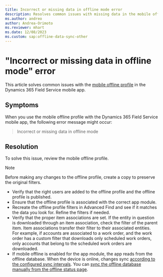 ```yaml
---
title: Incorrect or missing data in offline mode error
description: Resolves common issues with missing data in the mobile offline profile in the Dynamics 365 Field Service mobile app.
ms.author: andreo
author: Andrea-Orimoto
ms.reviewer: mhart
ms.date: 12/08/2023
ms.custom: sap:offline-data-sync-other
---
```

# "Incorrect or missing data in offline mode" error

This article solves common issues with the [mobile offline profile](/dynamics365/field-service/mobile-power-app-system-offline) in the Dynamics 365 Field Service mobile app.

## Symptoms

When you use the mobile offline profile with the Dynamics 365 Field Service mobile app, the following error message might occur:

> Incorrect or missing data in offline mode

## Resolution

To solve this issue, review the mobile offline profile.

> [!NOTE]
> Before making any changes to the offline profile, create a copy to preserve the original filters.

- Verify that the right users are added to the offline profile and the offline profile is published.
- Ensure that the offline profile is associated with the correct app module.
- Recreate the offline profile filters in Advanced Find and see if it matches the data you look for. Refine the filters if needed.
- Verify that the proper item associations are set. If the entity in question is downloaded through an item association, check the filter of the parent item. Item associations transfer their filter to their associated entities. For example, if accounts are associated to a work order, and the work order has a custom filter that downloads only scheduled work orders, only accounts that belong to the scheduled work orders are downloaded.
- If mobile offline is enabled for the app module, the app reads from the offline database. When the device is online, changes sync [according to the configured sync intervals](/dynamics365/field-service/mobile-power-app-system-offline#sync-intervals). You can [sync the offline database manually from the offline status page](/power-apps/mobile/offline-sync-icon).
